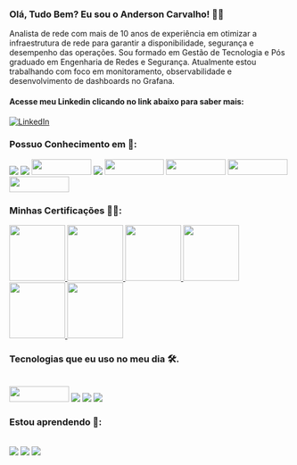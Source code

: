 ### Olá, Tudo Bem? Eu sou o Anderson Carvalho! :raising_hand_man:
Analista de rede com mais de 10 anos de experiência em otimizar a infraestrutura de rede para garantir a disponibilidade, segurança e desempenho das operações. Sou formado em Gestão de Tecnologia e Pós graduado em Engenharia de Redes e Segurança.
Atualmente estou trabalhando com foco em monitoramento, observabilidade e desenvolvimento de dashboards no Grafana.
#### Acesse meu Linkedin clicando no link abaixo para saber mais:
[![LinkedIn](https://img.shields.io/badge/LinkedIn-0077B5?style=for-the-badge&logo=linkedin&logoColor=white)](https://www.linkedin.com/in/anderson-santos-carvalho/)
### Possuo Conhecimento em :toolbox::
<div style="display: inline_block;">
  <!---WINDOWS SERVER--->
  <img src="https://img.shields.io/badge/Windows%20Server-0078D6?style=for-the-badge&logo=windows&logoColor=white"/>
  <!---LINUX--->
  <img src="https://img.shields.io/badge/Linux-FCC624?style=for-the-badge&logo=linux&logoColor=black"/>
  <!---ZABBIX--->
  <img src="https://assets.zabbix.com/dist/images/logo.fd87efa6da9bed3fd8c9.svg"width="106.75" height="28" />
  <!---GRAFANA--->
  <img src="https://img.shields.io/badge/grafana-%23F46800.svg?style=for-the-badge&logo=grafana&logoColor=white"/>
  <!--EXTREME NETWORKS-->
  <img src="https://th.bing.com/th/id/OIP.UMM5E20nUIv9yroXdZP4cQHaBz?rs=1&pid=ImgDetMain"width="106.75" height="28" />
  <!--CISCO-->
  <img src="https://bonvoyaged.com/wp-content/uploads/2023/01/LogoMeanings2.jpg"width="106.75" height="28" />
  <!--ARUBA-->
  <img src="https://www.semic.es/sites/default/files/unnamed_1.jpg"width="106.75" height="28" />
  <!--VEEAM-->
  <img src="https://www.securitynewspaper.com/snews-up/2018/09/veeam.jpg"width="106.75" height="28" />
</div>

### Minhas Certificações :man_student::
<div style="display: inline_block;">
     <a href="https://www.credly.com/badges/5759bdf4-bb2b-4815-93de-a06cf874cc80/linked_in_profile" target="_blank"> 
      <img src="https://images.credly.com/images/be8fcaeb-c769-4858-b567-ffaaa73ce8cf/image.png" width="100" height="100"/> 
     </a>
     <a style="none" href="https://www.credly.com/badges/9ea37c88-8cdb-4f35-bca8-3fc975a15d19" target="_blank"> 
    <img  src="https://images.credly.com/size/680x680/images/22a0ece5-ff05-4594-8320-25e55e9ae203/image.png" width="100" height="100"/> 
     </a>
     <a href="https://www.credly.com/badges/a12c30d1-e4d2-493b-899a-2e4d983b73ef" target="_blank"> 
   <img  src="https://images.credly.com/images/a026e7f2-08af-4b73-8cc1-5aec7959faf8/image.png" width="100" height="100"/> 
     </a>
    <a href="https://www.credly.com/badges/8de2b087-62b1-431c-9f48-c7dbeb2449aa" target="_blank"> 
   <img  src="https://images.credly.com/images/8395e492-f8aa-4617-a258-6c844f628fa2/image.png" width="100" height="100"/> 
     </a>
    <a href="https://www.credly.com/badges/6255791b-6ae8-4988-bbda-26fb836e826e" target="_blank"> 
   <img  src="https://images.credly.com/images/fce226c2-0f13-4e17-b60c-24fa6ffd88cb/Intro2IoT.png" width="100" height="100"/> 
    </a>
    <a href="https://www.credly.com/badges/b4cf2505-0de4-4f5b-957d-5662f6fc6065" target="_blank"> 
   <img  src="https://images.credly.com/images/f5cf37e4-6ebd-4067-96a9-b26d04f51ff7/CertiProf-Badge-LLL.png" width="100" height="100"/> 
    </a>
</div>

### Tecnologias que eu uso no meu dia  :hammer_and_wrench:.
<div style="display: inline_block;"><br/>
  <img src="https://assets.zabbix.com/dist/images/logo.fd87efa6da9bed3fd8c9.svg"width="106.75" height="28" />
  <img src="https://img.shields.io/badge/grafana-%23F46800.svg?style=for-the-badge&logo=grafana&logoColor=white"/>
  <img src="https://img.shields.io/badge/Linux-FCC624?style=for-the-badge&logo=linux&logoColor=black"/>
  <img src="https://img.shields.io/badge/Windows-0078D6?style=for-the-badge&logo=windows&logoColor=white"/>
  
</div>

### Estou aprendendo :rocket::
<div style="display: inline_block;"><br/>
  <img src="https://img.shields.io/badge/Python-3776AB?style=for-the-badge&logo=python&logoColor=white" />
  <img src="https://img.shields.io/badge/MySQL-005C84?style=for-the-badge&logo=mysql&logoColor=white" />
  <img src="https://img.shields.io/badge/PostgreSQL-316192?style=for-the-badge&logo=postgresql&logoColor=white" />
</div>
<!--
![Anurag's GitHub stats](https://github-readme-stats.vercel.app/api?username=andersonsancar&show_icons=true&theme=chartreuse-dark)-->
